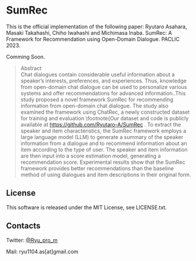 # SumRec

This is the official implementation of the following paper: Ryutaro Asahara, Masaki Takahashi, Chiho Iwahashi and Michimasa Inaba. SumRec: A Framework for Recommendation using Open-Domain Dialogue. PACLIC 2023.

Comming Soon.

>Abstract<br>
>Chat dialogues contain considerable useful information about a speaker’s interests, preferences, and experiences.
>Thus, knowledge from open-domain chat dialogue can be used to personalize various systems and offer recommendations for advanced information..This study proposed a novel framework SumRec for recommending information from open-domain chat dialogue.
>The study also examined the framework using ChatRec, a newly constructed dataset for training and evaluation \footnote{Our dataset and code is publicly available at https://github.com/Ryutaro-A/SumRec . 
>To extract the speaker and item characteristics, the SumRec framework employs a large language model (LLM) to generate a summary of the speaker information from a dialogue and to recommend information about an item according to the type of user.
>The speaker and item information are then input into a score estimation model, generating a recommendation score.
>Experimental results show that the SumRec framework provides better recommendations than the baseline method of using dialogues and item descriptions in their original form.



## License
This software is released under the MIT License, see LICENSE.txt.

## Contacts

Twitter: [@Ryu_pro_m](https://twitter.com/Ryu_pro_m)

Mail: ryu1104.as[at]gmail.com
